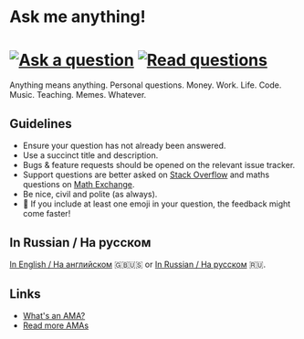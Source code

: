 # Ask me anything!

[<img src="https://img.shields.io/website?color=%239370DB&down_message=a%20question&label=ask&logo=github&style=for-the-badge&up_message=a%20question&url=https%3A%2F%2Fgithub.com%2Fauroraptor%2Fama" alt="Ask a question" align=center>](https://github.com/auroraptor/ama/issues/new) 
[<img src="https://img.shields.io/website?color=%2300FA9A&down_message=questions&label=read&logo=github&style=for-the-badge&up_message=questions&url=https%3A%2F%2Fgithub.com%2Fauroraptor%2Fama" alt="Read questions" align=center>](https://github.com/auroraptor/ama/issues)
=====

Anything means anything. Personal questions. Money. Work. Life. Code. Music. Teaching. Memes. Whatever.

## Guidelines

* Ensure your question has not already been answered.
* Use a succinct title and description.
* Bugs & feature requests should be opened on the relevant issue tracker.
* Support questions are better asked on [Stack Overflow](https://stackoverflow.com) and maths questions on [Math Exchange](https://math.stackexchange.com).
* Be nice, civil and polite (as always).
* 🌟 If you include at least one emoji in your question, the feedback might come faster! 

## In Russian / На русском 
[In English / На английском](https://github.com/auroraptor/ama) 🇬🇧🇺🇸 or [In Russian / На русском](https://github.com/auroraptor/ama.ru) 🇷🇺.

## Links
* [What's an AMA?](https://en.wikipedia.org/wiki/Reddit#AMAs_(%22Ask_Me_Anything%22))
* [Read more AMAs](https://github.com/sindresorhus/amas)

